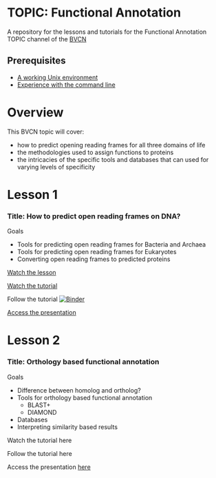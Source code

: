# TOPIC: Functional Annotation
A repository for the lessons and tutorials for the Functional Annotation TOPIC channel of the [BVCN](https://biovcnet.github.io/)


## Prerequisites
* [A working Unix environment](https://github.com/biovcnet/biovcnet.github.io/wiki/1.-Setting-up-a-local-Linux-(or-Unix)-environment)
* [Experience with the command line](https://github.com/biovcnet/biovcnet.github.io/wiki/2.-Using-the-Command-line)

# Overview
This BVCN topic will cover:

* how to predict opening reading frames for all three domains of life
* the methodologies used to assign functions to proteins
* the intricacies of the specific tools and databases that can used for varying levels of specificity

# Lesson 1
### Title: How to predict open reading frames on DNA?
Goals

* Tools for predicting open reading frames for Bacteria and Archaea
* Tools for predicting open reading frames for Eukaryotes
* Converting open reading frames to predicted proteins

[Watch the lesson](https://www.youtube.com/watch?v=oHg5SJYRHA0)

[Watch the tutorial]()

Follow the tutorial [![Binder](https://mybinder.org/badge_logo.svg)](https://mybinder.org/v2/gh/biovcnet/topic-functional-annotation/master?urlpath=lab)

[Access the presentation](https://github.com/biovcnet/topic-functional-annotation/blob/master/Lesson-1/Lesson-1.pdf)


# Lesson 2
### Title: Orthology based functional annotation
Goals

* Difference between homolog and ortholog?
* Tools for orthology based functional annotation
    * BLAST+
    * DIAMOND
* Databases
* Interpreting similarity based results

Watch the tutorial here

Follow the tutorial here

Access the presentation [here](https://github.com/biovcnet/topic-functional-annotation/blob/master/Lesson-2/Presentation1.pdf)

